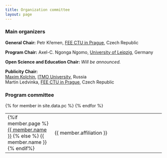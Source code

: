 ```yaml
---
title: Organization committee
layout: page
---
```


### Main organizers

**General Chair:** Petr Křemen, [FEE CTU in Prague](https://www.fel.cvut.cz/en/), Czech Republic

**Program Chair:** Axel-C. Ngonga Ngomo, [University of Leipzig](http://aksw.org/AxelNgonga.html), Germany

**Open Science and Education Chair:** *Will be announced.*

**Publicity Chair:**  
[Maxim Kolchin](http://kolchinmax.ru), [ITMO University](http://en.ifmo.ru), Russia  
Martin Ledvinka, [FEE CTU in Prague](https://www.fel.cvut.cz/en/), Czech Republic

### Program committee


<table id="pc">
{% for member in site.data.pc %}
    <tr>
        <td class="name" width="30%">
            {%if member.page %}
                <a href="{{ member.page }}">{{ member.name }}</a>
            {% else %}
                {{ member.name }}
            {% endif%}
        </td>
        <td class="affiliation" width="70%">{{ member.affiliation }}</td>
    </tr>
{% endfor %}
</table>

<!--h3. Additional reviewers-->
